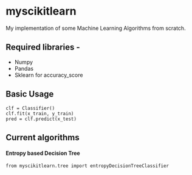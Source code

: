# myscikitlearn
My implementation of some Machine Learning Algorithms from scratch.

## Required libraries -
* Numpy
* Pandas
* Sklearn for accuracy_score

## Basic Usage
```
clf = Classifier()
clf.fit(x_train, y_train)
pred = clf.predict(x_test)
```

## Current algorithms

#### Entropy based Decision Tree
`from myscikitlearn.tree import entropyDecisionTreeClassifier`


